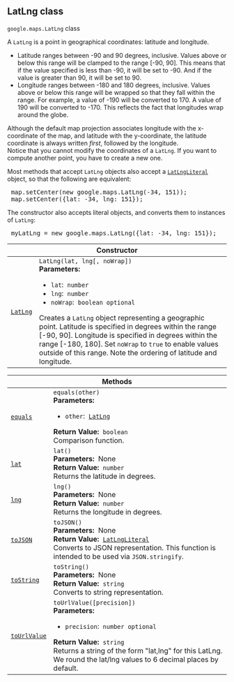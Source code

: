 
<devsite-heading text=" LatLng class" for="LatLng" level="h2" link="" toc="" back-to-top=""><h2 id="LatLng" is-upgraded="">LatLng class</h2></devsite-heading>
<p>
<code translate="no" dir="ltr"><span itemprop="path">google.maps</span>.<span itemprop="name">LatLng</span></code>
class
</p>
<p>A <code translate="no" dir="ltr">LatLng</code> is a point in geographical coordinates: latitude and longitude.<br> </p><ul> <li>Latitude ranges between -90 and 90 degrees, inclusive. Values above or below this range will be clamped to the range [-90, 90]. This means that if the value specified is less than -90, it will be set to -90. And if the value is greater than 90, it will be set to 90.</li> <li>Longitude ranges between -180 and 180 degrees, inclusive. Values above or below this range will be wrapped so that they fall within the range. For example, a value of -190 will be converted to 170. A value of 190 will be converted to -170. This reflects the fact that longitudes wrap around the globe.</li> </ul> Although the default map projection associates longitude with the x-coordinate of the map, and latitude with the y-coordinate, the latitude coordinate is always written <em>first</em>, followed by the longitude.<br> Notice that you cannot modify the coordinates of a <code translate="no" dir="ltr">LatLng</code>. If you want to compute another point, you have to create a new one.<br> <p> Most methods that accept <code translate="no" dir="ltr">LatLng</code> objects also accept a <code translate="no" dir="ltr"><a href="LatLngLiteral.md">LatLngLiteral</a></code> object, so that the following are equivalent: </p><devsite-code no-copy=""><pre translate="no" dir="ltr" is-upgraded=""> map.setCenter(new google.maps.LatLng(-34, 151));<br> map.setCenter({lat: -34, lng: 151}); </pre></devsite-code> <p> The constructor also accepts literal objects, and converts them to instances of <code translate="no" dir="ltr">LatLng</code>: </p><devsite-code no-copy=""><pre translate="no" dir="ltr" is-upgraded=""> myLatLng = new google.maps.LatLng({lat: -34, lng: 151}); </pre></devsite-code><p></p>
<div class="devsite-table-wrapper"><table class="constructors responsive" summary="class LatLng - Constructor">
<thead>
<tr><th colspan="2" id="LatLng.constructor">Constructor</th>
</tr></thead>
<tbody>
<tr>
<td><code translate="no" dir="ltr"><a class="secret-link" href="#LatLng.constructor"><span>LatLng</span></a></code></td>
<td><div><code translate="no" dir="ltr">LatLng(lat, lng[, noWrap])</code></div>
<div class="desc"><strong>Parameters:</strong>&nbsp; <ul>
<li><code translate="no" dir="ltr">lat</code>:&nbsp; <code translate="no" dir="ltr">number</code></li>
<li><code translate="no" dir="ltr">lng</code>:&nbsp; <code translate="no" dir="ltr">number</code></li>
<li><code translate="no" dir="ltr">noWrap</code>:&nbsp; <code translate="no" dir="ltr">boolean <span class="optional-type-annotation">optional</span></code></li>
</ul></div>
<div class="desc">Creates a <code translate="no" dir="ltr">LatLng</code> object representing a geographic point. Latitude is specified in degrees within the range [-90, 90]. Longitude is specified in degrees within the range [-180, 180]. Set <code translate="no" dir="ltr">noWrap</code> to <code translate="no" dir="ltr">true</code> to enable values outside of this range. Note the ordering of latitude and longitude.</div></td>
</tr>
</tbody>
</table></div>
<div class="devsite-table-wrapper"><table class="methods responsive" summary="class LatLng - Methods">
<thead>
<tr><th colspan="2">Methods</th>
</tr></thead>
<tbody>
<tr id="LatLng.equals">
<td itemprop="property"><code translate="no" dir="ltr"><a class="secret-link" href="#LatLng.equals"><span>equals</span></a></code></td>
<td><div><code translate="no" dir="ltr">equals(other)</code></div>
<div class="desc"><strong>Parameters:</strong>&nbsp; <ul>
<li><code translate="no" dir="ltr">other</code>:&nbsp; <code translate="no" dir="ltr"><a href="LatLng.md">LatLng</a></code></li>
</ul></div>
<div class="desc"><strong>Return Value:</strong>&nbsp; <code translate="no" dir="ltr">boolean</code></div>
<div class="desc">Comparison function.</div></td>
</tr>
<tr id="LatLng.lat">
<td itemprop="property"><code translate="no" dir="ltr"><a class="secret-link" href="#LatLng.lat"><span>lat</span></a></code></td>
<td><div><code translate="no" dir="ltr">lat()</code></div>
<div class="desc"><strong>Parameters:</strong>&nbsp; None</div>
<div class="desc"><strong>Return Value:</strong>&nbsp; <code translate="no" dir="ltr">number</code></div>
<div class="desc">Returns the latitude in degrees.</div></td>
</tr>
<tr id="LatLng.lng">
<td itemprop="property"><code translate="no" dir="ltr"><a class="secret-link" href="#LatLng.lng"><span>lng</span></a></code></td>
<td><div><code translate="no" dir="ltr">lng()</code></div>
<div class="desc"><strong>Parameters:</strong>&nbsp; None</div>
<div class="desc"><strong>Return Value:</strong>&nbsp; <code translate="no" dir="ltr">number</code></div>
<div class="desc">Returns the longitude in degrees.</div></td>
</tr>
<tr id="LatLng.toJSON">
<td itemprop="property"><code translate="no" dir="ltr"><a class="secret-link" href="#LatLng.toJSON"><span>toJSON</span></a></code></td>
<td><div><code translate="no" dir="ltr">toJSON()</code></div>
<div class="desc"><strong>Parameters:</strong>&nbsp; None</div>
<div class="desc"><strong>Return Value:</strong>&nbsp; <code translate="no" dir="ltr"><a href="LatLngLiteral.md">LatLngLiteral</a></code></div>
<div class="desc">Converts to JSON representation. This function is intended to be used via <code translate="no" dir="ltr">JSON.stringify</code>.</div></td>
</tr>
<tr id="LatLng.toString">
<td itemprop="property"><code translate="no" dir="ltr"><a class="secret-link" href="#LatLng.toString"><span>toString</span></a></code></td>
<td><div><code translate="no" dir="ltr">toString()</code></div>
<div class="desc"><strong>Parameters:</strong>&nbsp; None</div>
<div class="desc"><strong>Return Value:</strong>&nbsp; <code translate="no" dir="ltr">string</code></div>
<div class="desc">Converts to string representation.</div></td>
</tr>
<tr id="LatLng.toUrlValue">
<td itemprop="property"><code translate="no" dir="ltr"><a class="secret-link" href="#LatLng.toUrlValue"><span>toUrlValue</span></a></code></td>
<td><div><code translate="no" dir="ltr">toUrlValue([precision])</code></div>
<div class="desc"><strong>Parameters:</strong>&nbsp; <ul>
<li><code translate="no" dir="ltr">precision</code>:&nbsp; <code translate="no" dir="ltr">number <span class="optional-type-annotation">optional</span></code></li>
</ul></div>
<div class="desc"><strong>Return Value:</strong>&nbsp; <code translate="no" dir="ltr">string</code></div>
<div class="desc">Returns a string of the form "lat,lng" for this LatLng. We round the lat/lng values to 6 decimal places by default.</div></td>
</tr>
</tbody>
</table></div>
<script src="replace_links.js"></script>
